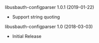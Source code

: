 libusbauth-configparser 1.0.1 (2019-01-22)
  * Support string quoting

libusbauth-configparser 1.0 (2018-03-03)
  * Initial Release
